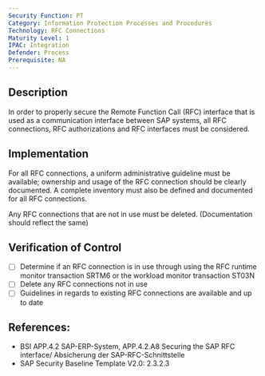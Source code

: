 ```yaml
---
Security Function: PT
Category: Information Protection Processes and Procedures
Technology: RFC Connections
Maturity Level: 1
IPAC: Integration
Defender: Process
Prerequisite: NA
---
```


## Description

In order to properly secure the Remote Function Call (RFC) interface that is used as a communication interface between SAP systems, all RFC connections, RFC authorizations and RFC interfaces must be considered.

## Implementation

For all RFC connections, a uniform administrative guideline must be available; ownership and usage of the RFC connection should be clearly documented. A complete inventory must also be defined and documented for all RFC connections.

Any RFC connections that are not in use must be deleted. (Documentation should reflect the same)


## Verification of Control

- [ ] Determine if an RFC connection is in use through using the RFC runtime monitor transaction SRTM6 or the workload monitor transaction ST03N
- [ ] Delete any RFC connections not in use
- [ ] Guidelines in regards to existing RFC connections are available and up to date

## References:
- BSI APP.4.2 SAP-ERP-System, APP.4.2.A8 Securing the SAP RFC interface/ Absicherung der SAP-RFC-Schnittstelle
- SAP Security Baseline Template V2.0: 2.3.2.3
